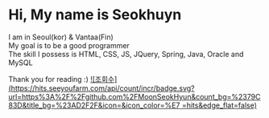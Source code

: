  # Hi, My name is Seokhuyn 
  I am in Seoul(kor) & Vantaa(Fin)   
  My goal is to be a good programmer     
  The skill I possess is HTML, CSS, JS, JQuery, Spring, Java, Oracle and MySQL   
   
  Thank you for reading :)
[![조회수](https://hits.seeyoufarm.com/api/count/incr/badge.svg?url=https%3A%2F%2Fgithub.com%2FMoonSeokHyun&count_bg=%2379C83D&title_bg=%23AD2F2F&icon=&icon_color=%E7 =hits&edge_flat=false)](https://hits.seeyoufarm.com)
